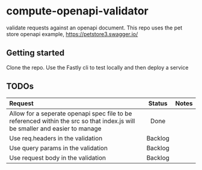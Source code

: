 # compute-openapi-validator
 validate requests against an openapi document. This repo uses the pet store openapi example, https://petstore3.swagger.io/

## Getting started
Clone the repo.
Use the Fastly cli to test locally and then deploy a service

## TODOs

| Request  | Status | Notes |
| :------------- | :----------: | -----------: |
| Allow for a seperate openapi spec file to be referenced within the src so that index.js will be smaller and easier to manage | Done | |
| Use req.headers in the validation | Backlog | |
| Use query params in the validation | Backlog | |
| Use request body in the validation | Backlog | |
